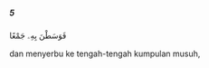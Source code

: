 ##### 5

<span class="ayah">فَوَسَطْنَ بِهِۦ جَمْعًا</span>

<span class="ayah_translation">dan menyerbu ke tengah-tengah kumpulan musuh,</span>
